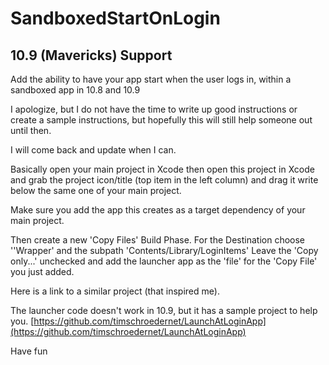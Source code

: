 SandboxedStartOnLogin
=====================

10.9 (Mavericks) Support
--

Add the ability to have your app start when the user logs in, within a sandboxed app in 10.8 and 10.9


I apologize, but I do not have the time to write up good instructions or create a sample instructions, but hopefully this will still help someone out until then.

I will come back and update when I can.

Basically open your main project in Xcode then open this project in Xcode and grab the project icon/title (top item in the left column) and drag it write below the same one of your main project.

Make sure you add the app this creates as a target dependency of your main project.

Then create a new 'Copy Files' Build Phase. For the Destination choose ''Wrapper' and the subpath 'Contents/Library/LoginItems'
Leave the 'Copy only...' unchecked and add the launcher app as the 'file' for the 'Copy File' you just added.


Here is a link to a similar project (that inspired me).

The launcher code doesn't work in 10.9, but it has a sample project to help you.
[https://github.com/timschroedernet/LaunchAtLoginApp](https://github.com/timschroedernet/LaunchAtLoginApp)

Have fun